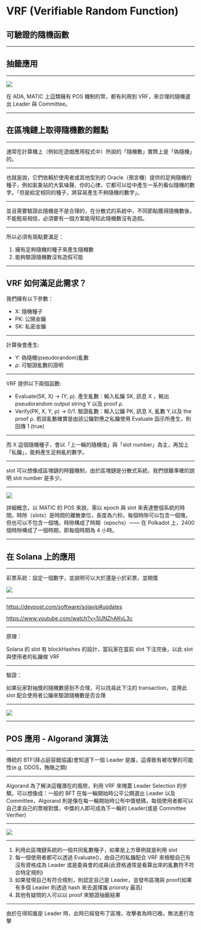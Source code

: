 # VRF (Verifiable Random Function)

## 可驗證的隨機函數

---

## 抽籤應用

---

![](https://i.imgur.com/a3QMuKj.png)

在 ADA, MATIC 上這類擁有 POS 機制的幣，都有利用到 VRF，來合理的隨機選出 Leader 與 Committee。

---

## 在區塊鏈上取得隨機數的難點

---

通常在計算機上（例如在遊戲應用程式中）所說的「隨機數」實際上是「偽隨機」的。

---

也就是說，它們依賴於使用者或其他型別的 Oracle（預言機）提供的足夠隨機的種子，例如氣象站的大氣噪聲、你的心律，它都可以從中產生一系列看似隨機的數字。「但是給定相同的種子，將容易產生不夠隨機的數字」。

---

並且需要驗證此隨機是不是合理的，在分散式的系統中，不同節點獲得隨機數後，不能輕易相信，必須要有一個方案能得知此隨機數沒有造假。

---

所以必須有兩點要滿足：

1. 擁有足夠隨機的種子來產生隨機數
2. 能夠驗證隨機數沒有造假可能

---

## VRF 如何滿足此需求？

我們擁有以下參數：

- X: 隨機種子
- PK: 公開金鑰
- SK: 私密金鑰

---

計算後會產生:

- Y: 偽隨機(pseudorandom)亂數
- ⍴: 可驗證亂數的證明

---

VRF 提供以下兩個函數:

- Evaluate(SK, X) → (Y, ⍴). 產生亂數：輸入私鑰 SK, 訊息 X ，輸出 pseudorandom output string Y 以及 proof ⍴.
- Verify(PK, X, Y, ⍴) → 0/1. 驗證亂數：輸入公鑰 PK, 訊息 X, 亂數 Y,以及 the proof ⍴. 若該亂數確實是由該公鑰對應之私鑰使用 Evaluate 函示所產生，則回傳 1 (true)

---

而 X 這個隨機種子，會以「上一輪的隨機值」與「slot number」為主，再加上「私鑰」，能夠產生足夠亂的數字。

---

slot 可以想像成區塊鏈的時鐘機制，由於區塊鏈是分散式系統，我們很難準確的說明 slot number 是多少。

---

![](https://i.imgur.com/RQWrry7.png)

詳細概念，以 MATIC 的 POS 來說，需以 epoch 與 slot 來表達整個系統的時間。時隙（slots）是時間的離散單位，長度為六秒。每個時隙可以包含一個塊，但也可以不包含一個塊。時隙構成了時期（epochs）—— 在 Polkadot 上，2400 個時隙構成了一個時期，即每個時期為 4 小時。

---

## 在 Solana 上的應用

---

彩票系統：設定一個數字，並說明可以大於還是小於彩票，並開獎

![](https://i.imgur.com/NYYrvsa.png)

---

https://devpost.com/software/solavip#updates

https://www.youtube.com/watch?v=5UNZhAKvL3c

---

原理：

Solana 的 slot 有 blockHashes 的設計，當玩家在當前 slot 下注完後，以此 slot 與使用者的私鑰做 VRF

---

驗證：

如果玩家對抽獎的隨機數感到不合理，可以找尋此下注的 transaction，並用此 slot 配合使用者公鑰來驗證隨機數是否合理

---

![](https://i.imgur.com/U1LlWOI.png)

---

## POS 應用 - Algorand 演算法

---

傳統的 BTF(拜占庭容錯協議)會知道下一個 Leader 是誰，這導致有被攻擊的可能性(e.g. DDOS，賄賂之類)

---

Algorand 為了解決這種潛在的風險，利用 VRF 來掩蓋 Leader Selection 的步驟。可以想像成：一般的 BFT 在每一輪開始時公平公開選出 Leader 以及 Committee，Algorand 則是像在每一輪開始時公布中獎號碼，每個使用者都可以自己拿自己的票根對獎，中獎的人即可成為下一輪的 Leader(或是 Committee Verifier)

---

![](https://i.imgur.com/idq5Fro.png)

---

1. 利用此區塊鏈系統的一個共同亂數種子，如果是上方舉例就是利用 slot
2. 每一個使用者都可以透過 Evaluate()，由自己的私鑰配合 VRF 來檢驗自己有沒有資格成為 Leader 或是委員會的成員(此資格通常是看算出來的亂數符不符合特定規則)
3. 如果發現自己有符合規則，則認定自己是 Leader，並發布區塊與 proof(如果有多個 Leader 則透過 hash 來去選擇誰 prioroty 最高)
4. 其他有疑問的人可以以 proof 來驗證抽籤結果

---

由於在得知誰是 Leader 時，此時已經發布了區塊，攻擊者為時已晚，無法進行攻擊
